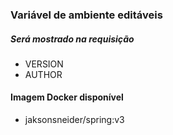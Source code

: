 ### Variável de ambiente editáveis 

#####  Será mostrado na requisição

- VERSION
- AUTHOR

#### Imagem Docker disponível

- jaksonsneider/spring:v3